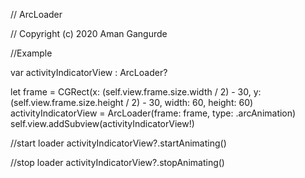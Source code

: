 // ArcLoader

// Copyright (c) 2020 Aman Gangurde


//Example

var activityIndicatorView : ArcLoader?

let frame = CGRect(x: (self.view.frame.size.width / 2) - 30, y: (self.view.frame.size.height / 2) - 30, width: 60, height: 60)
activityIndicatorView = ArcLoader(frame: frame, type: .arcAnimation)
self.view.addSubview(activityIndicatorView!)

//start loader
activityIndicatorView?.startAnimating()

//stop loader
activityIndicatorView?.stopAnimating()

